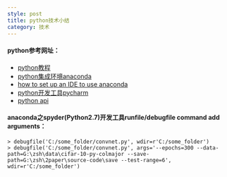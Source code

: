 ```yaml
---
style: post
title: python技术小结
category: 技术
---
```


#### python参考网址：

* [python教程](http://www.runoob.com/python/python-tutorial.html "python")
* [python集成环境anaconda](https://www.continuum.io/downloads#windows "python")
* [how to set up an IDE to use anaconda](https://docs.continuum.io/anaconda/ide_integration "python")
* [python开发工具pycharm](https://www.jetbrains.com/pycharm/ "python")
* [python api](https://docs.python.org/2/library/functions.html "python")

#### anaconda之spyder(Python2.7)开发工具runfile/debugfile command add arguments：

```
> debugfile('C:/some_folder/convnet.py', wdir=r'C:/some_folder')
> debugfile('C:/some_folder/convnet.py', args='--epochs=300 --data-path=G:\zsh\data\cifar-10-py-colmajor --save-path=G:\zsh\2paper\source-code\save --test-range=6', wdir=r'C:/some_folder')
```
